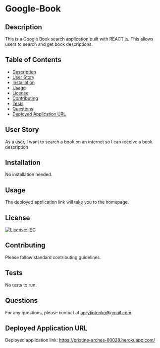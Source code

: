 # Google-Book

## Description

This is a Google Book search application built with REACT.js. This allows users to search and get book descriptions.

## Table of Contents

* [Description](#description)
* [User Story](#user-story)
* [Installation](#installation)
* [Usage](#usage)
* [License](#license)
* [Contributing](#contributing)
* [Tests](#tests)
* [Questions](#questions)
* [Deployed Application URL](#deployed-application-URL)



## User Story


As a user, I want to search a book on an internet so I can receive a  book description


## Installation


No installation needed. 


## Usage

The deployed application link will take you to the homepage. 


## License


[![License: ISC](https://img.shields.io/badge/License-ISC-blue.svg)](https://opensource.org/licenses/ISC)


## Contributing


Please follow standard contributing guidelines.


## Tests


No tests to run.


## Questions


For any questions, please contact at aprykotenko@gmail.com

## Deployed Application URL

Deployed application link: https://pristine-arches-60028.herokuapp.com/

